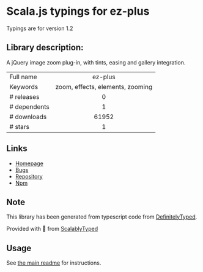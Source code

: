 
# Scala.js typings for ez-plus

Typings are for version 1.2

## Library description:
A jQuery image zoom plug-in, with tints, easing and gallery integration.

|                    |                 |
| ------------------ | :-------------: |
| Full name          | ez-plus |
| Keywords           | zoom, effects, elements, zooming |
| # releases         | 0 |
| # dependents       | 1 |
| # downloads        | 61952 |
| # stars            | 1 |

## Links
- [Homepage](http://igorlino.github.io/elevatezoom-plus/)
- [Bugs](https://github.com/igorlino/elevatezoom-plus/issues)
- [Repository](https://github.com/igorlino/elevatezoom-plus)
- [Npm](https://www.npmjs.com/package/ez-plus)
    


## Note
This library has been generated from typescript code from [DefinitelyTyped](https://definitelytyped.org).

Provided with :purple_heart: from [ScalablyTyped](https://github.com/oyvindberg/ScalablyTyped)

## Usage
See [the main readme](../../readme.md) for instructions.


